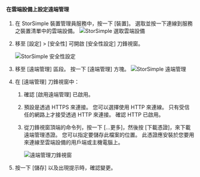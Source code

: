 
<a id="to-configure-remote-management-on-cloud-appliance" class="xliff"></a>

#### 在雲端設備上設定遠端管理

1. 在 StorSimple 裝置管理員服務中，按一下 [裝置]。 選取並按一下連線到服務之裝置清單中的雲端設備。
    ![StorSimple 選取雲端設備](./media/storsimple-8000-configure-remote-management-http-device/sca-remote-manage1.png)

2. 移至 [設定] > [安全性] 可開啟 [安全性設定] 刀鋒視窗。

     ![StorSimple 安全性設定](./media/storsimple-8000-configure-remote-management-http-device/sca-remote-manage2.png)

3. 移至 [遠端管理] 區段。 按一下 [遠端管理] 方塊。
     ![StorSimple 遠端管理](./media/storsimple-8000-configure-remote-management-http-device/sca-remote-manage3.png)

4. 在 [遠端管理] 刀鋒視窗中：

    1. 確認 [啟用遠端管理] 已啟用。
    2. 預設是透過 HTTPS 來連接。 您可以選擇使用 HTTP 來連線。 只有受信任的網路上才接受透過 HTTP 來連接。 確認 HTTP 已啟用。
    3. 從刀鋒視窗頂端的命令列，按一下 [...更多]，然後按 [下載憑證]，來下載遠端管理憑證。 您可以指定要儲存此檔案的位置。 此憑證應安裝於您要用來連線至雲端設備的用戶端或主機電腦上。

        ![遠端管理刀鋒視窗](./media/storsimple-8000-configure-remote-management-http-device/sca-remote-manage4.png)
5. 按一下 [儲存] 以及出現提示時，確認變更。